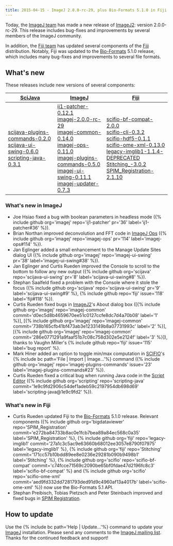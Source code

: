 ```yaml
---
title: 2015-04-15 - ImageJ 2.0.0-rc-29, plus Bio-Formats 5.1.0 in Fiji
---
```


Today, the [ImageJ team](/people) has made a new release of [ImageJ2](/software/imagej2): version 2.0.0-rc-29. This release includes bug-fixes and improvements by several members of the ImageJ community.

In addition, the [Fiji team](/people) has updated several components of the [Fiji](/software/fiji) distribution. Notably, Fiji was updated to the [Bio-Formats](/formats/bio-formats) 5.1.0 release, which includes many bug-fixes and improvements to several file formats.

## What's new

These releases include new versions of several components:

| [SciJava](https://github.com/scijava) | [ImageJ](https://github.com/imagej) | [Fiji](https://github.com/fiji) |
|---|---|---|
| [scijava-plugins-commands-0.2.0](https://github.com/scijava/scijava-plugins-commands/compare/scijava-plugins-commands-0.1.8...scijava-plugins-commands-0.2.0)<br /> [scijava-ui-swing-0.6.0](https://github.com/scijava/scijava-ui-swing/compare/scijava-ui-swing-0.5.0...scijava-ui-swing-0.6.0)<br /> [scripting-java-0.3.1](https://github.com/scijava/scripting-java/compare/scripting-java-0.3.0...scripting-java-0.3.1) | [ij1-patcher-0.12.1](https://github.com/imagej/ij1-patcher/compare/ij1-patcher-0.12.0...ij1-patcher-0.12.1)<br /> [imagej-2.0.0-rc-29](https://github.com/imagej/imagej/compare/imagej-2.0.0-rc-28...imagej-2.0.0-rc-29)<br /> [imagej-common-0.14.0](https://github.com/imagej/imagej-common/compare/imagej-common-0.13.0...imagej-common-0.14.0)<br /> [imagej-ops-0.11.0](https://github.com/imagej/imagej-ops/compare/imagej-ops-0.10.0...imagej-ops-0.11.0)<br /> [imagej-plugins-commands-0.5.0](https://github.com/imagej/imagej-plugins-commands/compare/imagej-plugins-commands-0.4.1...imagej-plugins-commands-0.5.0)<br /> [imagej-ui-swing-0.11.1](https://github.com/imagej/imagej-ui-swing/compare/imagej-ui-swing-0.11.0...imagej-ui-swing-0.11.1)<br /> [imagej-updater-0.7.3](https://github.com/imagej/imagej-updater/compare/imagej-updater-0.7.2...imagej-updater-0.7.3) | [scifio-bf-compat-2.0.0](https://github.com/scifio/scifio-bf-compat/compare/scifio-bf-compat-1.11.0...scifio-bf-compat-2.0.0)<br /> [scifio-cli-0.3.2](https://github.com/scifio/scifio-cli/compare/scifio-cli-0.3.1...scifio-cli-0.3.2)<br /> [scifio-hdf5-0.1.1](https://github.com/scifio/scifio-hdf5/compare/scifio-hdf5-0.1.0...scifio-hdf5-0.1.1)<br /> [scifio-ome-xml-0.13.0](https://github.com/scifio/scifio-ome-xml/compare/scifio-ome-xml-0.12.0...scifio-ome-xml-0.13.0)<br /> [legacy-imglib1-1.1.4-DEPRECATED](https://github.com/fiji/legacy-imglib1/compare/c475242394a7f59a4d857fe71d29068c611e3211...legacy-imglib1-1.1.4-DEPRECATED)<br /> [Stitching\_-3.0.2](https://github.com/fiji/Stitching/compare/64bab29dfdc4d0bdcd014df7384f18077730400d...Stitching_-3.0.2)<br /> [SPIM\_Registration-2.1.10](https://github.com/bigdataviewer/SPIM_Registration/compare/SPIM_Registration-2.1.9...SPIM_Registration-2.1.10) |

### What's new in ImageJ

-   Joe Hsiao fixed a bug with boolean parameters in headless mode ({% include github org='imagej' repo='ij1-patcher' pr='36' label='ij1-patcher\#36' %}).
-   Brian Northan improved deconvolution and FFT code in [ImageJ Ops](/libs/imagej-ops) ({% include github org='imagej' repo='imagej-ops' pr='114' label='imagej-ops\#114' %}).
-   Jan Eglinger added a small enhancement to the Manage Update Sites dialog UI ({% include github org='imagej' repo='imagej-ui-swing' pr='38' label='imagej-ui-swing\#38' %}).
-   Jan Eglinger and Curtis Rueden improved the Console to scroll to the bottom to follow any new output ({% include github org='scijava' repo='scijava-ui-swing' pr='8' label='scijava-ui-swing\#8' %}).
-   Stephan Saalfeld fixed a problem with the Console where it stole the focus ({% include github org='scijava' repo='scijava-ui-swing' pr='9' label='scijava-ui-swing\#9' %}, {% include github repo='fiji' issue='118' label='fiji\#118' %}).
-   Curtis Rueden fixed bugs in [ImageJ2](/software/imagej2)'s About dialog box (\[{% include github org='imagej' repo='imagej-common' commit='d0ec5d8b4659670ee51c0127ccfe8dc7d4a70b08' label='1' %}\], \[{% include github org='imagej' repo='imagej-common' commit='738b165cfb41bf473ab3e1233149b8a07731993c' label='2' %}\], \[{% include github org='imagej' repo='imagej-common' commit='286e0771291a9faaf51b7c08c758d302e5e2124f' label='3' %}\]), thanks to Vaughn Miller's {% include github repo='fiji' issue='115' label='bug report' %}.
-   Mark Hiner added an option to toggle min/max computation in [SCIFIO](/libs/scifio)'s {% include bc path='File | Import | Image...'%} command ({% include github org='imagej' repo='imagej-plugins-commands' issue='23' label='imagej-plugins-commands\#23' %}).
-   Curtis Rueden fixed a critical bug when running Java code in the [Script Editor](/scripting/script-editor) ({% include github org='scripting' repo='scripting-java' commit='1e9c9fd2906c54def1adeb59c2197954db698d69' label='scripting-java@1e9c9fd2' %}).

### What's new in Fiji

-   Curtis Rueden updated Fiji to the [Bio-Formats](/formats/bio-formats) 5.1.0 release. Relevant components ({% include github org='bigdataviewer' repo='SPIM_Registration' commit='e272ba84733b8ac0e1fcb7bea89a84ec568c0a35' label='SPIM\_Registration' %}, {% include github org='fiji' repo='legacy-imglib1' commit='27a1c3c5ac9e63660b68012ee3057e8790f07975' label='legacy-imglib1' %}, {% include github org='fiji' repo='Stitching' commit='171cc57b10bdd89ee8e0236e29281b090b9498b1' label='Stitching' %}, {% include github org='scifio' repo='scifio-bf-compat' commit='c74fcce71569c2090be65bf0fdae47d2196fc8c3' label='scifio-bf-compat' %} and {% include github org='scifio' repo='scifio-ome-xml' commit='aed9fd332dd7281793ded91d9c4960af13a4017b' label='scifio-ome-xml' %}) now use the Bio-Formats 5.1 API.
-   Stephan Preibisch, Tobias Pietzsch and Peter Steinbach improved and fixed bugs in [SPIM Registration](/plugins/spim-registration).

## How to update

Use the {% include bc path='Help | Update...'%} command to update your [ImageJ](/software/imagej) installation. Please send any comments to the [ImageJ mailing list](/discuss/mailing-lists). Thanks for the continued feedback and support!

  
